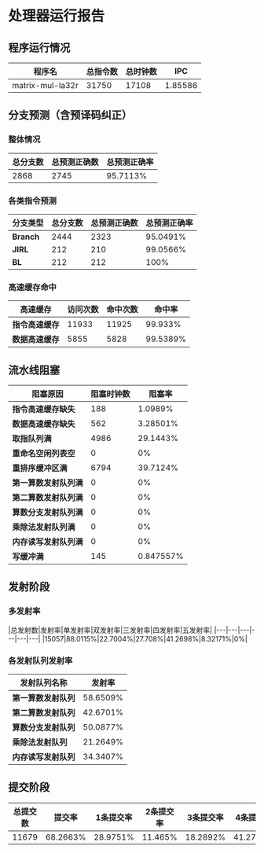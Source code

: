 # 处理器运行报告
## 程序运行情况
|程序名|总指令数|总时钟数|IPC|
|---|---|---|---|
|matrix-mul-la32r|31750|17108|1.85586|

## 分支预测（含预译码纠正）
### 整体情况
|总分支数|总预测正确数|总预测正确率|
|---|---|---|
|2868|2745|95.7113%|

### 各类指令预测
|分支类型|总分支数|总预测正确数|总预测正确率|
|---|---|---|---|
|**Branch**| 2444 | 2323 | 95.0491%|
|**JIRL**| 212 | 210 | 99.0566%|
|**BL**| 212 | 212 | 100%|

### 高速缓存命中
|高速缓存|访问次数|命中次数|命中率|
|---|---|---|---|
|**指令高速缓存**| 11933 | 11925 | 99.933%|
|**数据高速缓存**| 5855 | 5828 | 99.5389%|
## 流水线阻塞
|阻塞原因|阻塞时钟数|阻塞率|
|---|---|---|
|**指令高速缓存缺失**| 188 | 1.0989%|
|**数据高速缓存缺失**| 562 | 3.28501%|
|**取指队列满**| 4986 | 29.1443%|
|**重命名空闲列表空**|0 | 0%|
|**重排序缓冲区满**|6794 | 39.7124%|
|**第一算数发射队列满**|0 | 0%|
|**第二算数发射队列满**|0 | 0%|
|**算数分支发射队列满**|0 | 0%|
|**乘除法发射队列满**|0 | 0%|
|**内存读写发射队列满**|0 | 0%|
|**写缓冲满**|145 | 0.847557%|

## 发射阶段
### 多发射率
|总发射数|发射率|单发射率|双发射率|三发射率|四发射率|五发射率|
|---|---|---|---|---|---|
|15057|88.0115%|22.7004%|27.708%|41.2698%|8.32171%|0%|

### 各发射队列发射率
|发射队列名称|发射率|
|---|---|
|**第一算数发射队列**|58.6509%|
|**第二算数发射队列**|42.6701%|
|**算数分支发射队列**|50.0877%|
|**乘除法发射队列**|21.2649%|
|**内存读写发射队列**|34.3407%|

## 提交阶段
|总提交数|提交率|1条提交率|2条提交率|3条提交率|4条提交率|
|---|---|---|---|---|---|
|11679|68.2663%|28.9751%|11.465%|18.2892%|41.2707%|
